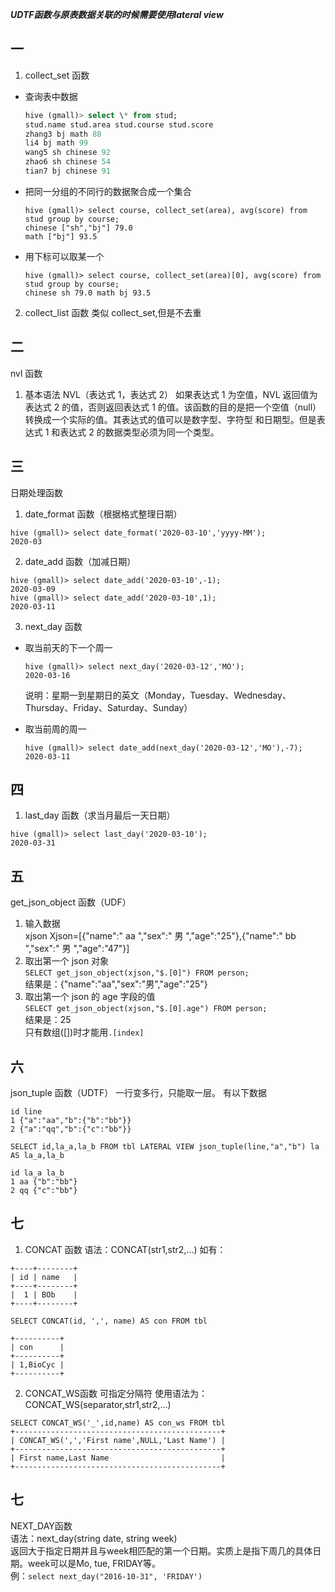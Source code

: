 ***UDTF函数与原表数据关联的时候需要使用lateral view***

## 一  
1. collect_set 函数
+ 查询表中数据 
  ```sql
  hive (gmall)> select \* from stud;
  stud.name stud.area stud.course stud.score
  zhang3 bj math 88 
  li4 bj math 99 
  wang5 sh chinese 92 
  zhao6 sh chinese 54 
  tian7 bj chinese 91 
  ```
+ 把同一分组的不同行的数据聚合成一个集合 
  ```
  hive (gmall)> select course, collect_set(area), avg(score) from stud group by course; 
  chinese ["sh","bj"] 79.0 
  math ["bj"] 93.5 
  ```
+ 用下标可以取某一个 
  ```
  hive (gmall)> select course, collect_set(area)[0], avg(score) from stud group by course; 
  chinese sh 79.0 math bj 93.5
  ```

2. collect_list 函数
类似 collect_set,但是不去重

## 二  
nvl 函数
1. 基本语法 
NVL（表达式 1，表达式 2） 
如果表达式 1 为空值，NVL 返回值为表达式 2 的值，否则返回表达式 1 的值。该函数的目的是把一个空值（null）转换成一个实际的值。其表达式的值可以是数字型、字符型 和日期型。但是表达式 1 和表达式 2 的数据类型必须为同一个类型。

## 三  
日期处理函数
1. date_format 函数（根据格式整理日期） 
  ```
  hive (gmall)> select date_format('2020-03-10','yyyy-MM');
  2020-03
  ```
2. date_add 函数（加减日期）
  ```
  hive (gmall)> select date_add('2020-03-10',-1); 
  2020-03-09 
  hive (gmall)> select date_add('2020-03-10',1); 
  2020-03-11
  ```
3. next_day 函数  
+ 取当前天的下一个周一 
  ```
  hive (gmall)> select next_day('2020-03-12','MO'); 
  2020-03-16 
  ```
  说明：星期一到星期日的英文（Monday，Tuesday、Wednesday、Thursday、Friday、Saturday、Sunday）

+ 取当前周的周一 
  ```
  hive (gmall)> select date_add(next_day('2020-03-12','MO'),-7); 
  2020-03-11
  ```
## 四  
1. last_day 函数（求当月最后一天日期） 
  ```
  hive (gmall)> select last_day('2020-03-10'); 
  2020-03-31
  ```

## 五   
get_json_object 函数（UDF）  
1. 输入数据   
xjson Xjson=[{"name":" aa ","sex":" 男 ","age":"25"},{"name":" bb ","sex":" 男 ","age":"47"}]   
2. 取出第一个 json 对象   
``SELECT get_json_object(xjson,"$.[0]") FROM person;``   
结果是：{"name":"aa","sex":"男","age":"25"}   
3. 取出第一个 json 的 age 字段的值   
``SELECT get_json_object(xjson,"$.[0].age") FROM person; ``  
结果是：25  
只有数组([])时才能用``.[index]``  

## 六   
json_tuple 函数（UDTF）
一行变多行，只能取一层。
有以下数据
  ```
  id line
  1 {"a":"aa","b":{"b":"bb"}}
  2 {"a":"qq","b":{"c":"bb"}}
  ```

  ```
  SELECT id,la_a,la_b FROM tbl LATERAL VIEW json_tuple(line,"a","b") la AS la_a,la_b

  id la_a la_b
  1 aa {"b":"bb"}
  2 qq {"c":"bb"}
  ```

## 七  
1. CONCAT 函数
语法：CONCAT(str1,str2,…)
如有：
```
+----+--------+  
| id | name   |  
+----+--------+  
|  1 | BOb    |  
+----+--------+      
```
  ```
  SELECT CONCAT(id, ',', name) AS con FROM tbl
  ```
```
+----------+  
| con      |  
+----------+  
| 1,BioCyc |  
+----------+  
```
2. CONCAT_WS函数
可指定分隔符
使用语法为：CONCAT_WS(separator,str1,str2,…)
```
SELECT CONCAT_WS('_',id,name) AS con_ws FROM tbl
+----------------------------------------------+
| CONCAT_WS(',','First name',NULL,'Last Name') |
+----------------------------------------------+
| First name,Last Name                         |
+----------------------------------------------+
```

## 七  
NEXT_DAY函数  
语法：next_day(string date, string week)  
返回大于指定日期并且与week相匹配的第一个日期。实质上是指下周几的具体日期。week可以是Mo, tue, FRIDAY等。  
例：``select next_day("2016-10-31", 'FRIDAY')``
